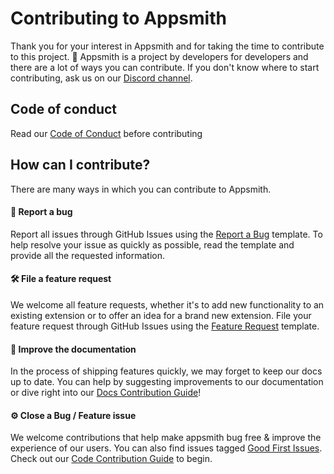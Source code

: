# Contributing to Appsmith

Thank you for your interest in Appsmith and for taking the time to contribute to this project. 🙌 
Appsmith is a project by developers for developers and there are a lot of ways you can contribute. 
If you don't know where to start contributing, ask us on our [Discord channel](https://discord.gg/WN8b2W8j). 

## Code of conduct

Read our [Code of Conduct](CODE_OF_CONDUCT.md) before contributing

## How can I contribute?

There are many ways in which you can contribute to Appsmith.

#### 🐛 Report a bug
Report all issues through GitHub Issues using the [Report a Bug](https://github.com/appsmithorg/appsmith/issues/new?assignees=Nikhil-Nandagopal&labels=Bug%2C+High&template=---bug-report.md&title=%5BBug%5D) template.
To help resolve your issue as quickly as possible, read the template and provide all the requested information.

#### 🛠 File a feature request
We welcome all feature requests, whether it's to add new functionality to an existing extension or to offer an idea for a brand new extension.
File your feature request through GitHub Issues using the [Feature Request](https://github.com/appsmithorg/appsmith/issues/new?assignees=Nikhil-Nandagopal&labels=&template=----feature-request.md&title=%5BFeature%5D) template.

#### 📝 Improve the documentation
In the process of shipping features quickly, we may forget to keep our docs up to date. You can help by suggesting improvements to our documentation or dive right into our [Docs Contribution Guide](contributions/docs/CONTRIBUTING.md)!

#### ⚙️ Close a Bug / Feature issue
We welcome contributions that help make appsmith bug free & improve the experience of our users. You can also find issues tagged [Good First Issues](https://github.com/appsmithorg/appsmith/issues?q=is%3Aopen+is%3Aissue+label%3A%22Good+First+Issue%22+bug). Check out our [Code Contribution Guide](contributions/CodeContributionsGuidelines.md) to begin.
